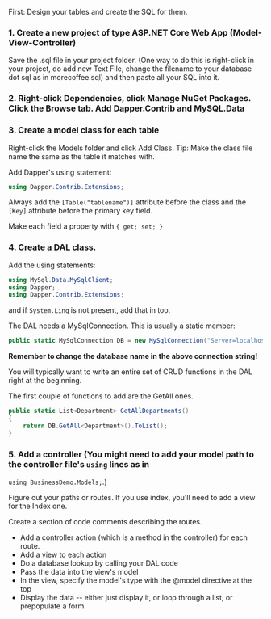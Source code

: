 First: Design your tables and create the SQL for them.

### 1. Create a new project of type ASP.NET Core Web App (Model-View-Controller)

Save the .sql file in your project folder. (One way to do this is right-click in your project, do add new Text File, change the filename to your database dot sql as in morecoffee.sql) and then paste all your SQL into it.

### 2. Right-click Dependencies, click Manage NuGet Packages. Click the Browse tab. Add Dapper.Contrib and MySQL.Data

### 3. Create a model class for each table

Right-click the Models folder and click Add Class. Tip: Make the class file name the same as the table it matches with.

Add Dapper's using statement:

```cs
using Dapper.Contrib.Extensions;
```

Always add the ```[Table("tablename")]``` attribute before the class and the ```[Key]``` attribute before the primary key field.

Make each field a property with ```{ get; set; }```


### 4. Create a DAL class.

Add the using statements:
```cs
using MySql.Data.MySqlClient;
using Dapper;
using Dapper.Contrib.Extensions;
```

and if ```System.Linq``` is not present, add that in too.

The DAL needs a MySqlConnection. This is usually a static member:

```cs
public static MySqlConnection DB = new MySqlConnection("Server=localhost;Database=business;Uid=root;Password=abc123");
```

**Remember to change the database name in the above connection string!**

You will typically want to write an entire set of CRUD functions in the DAL right at the beginning.

The first couple of functions to add are the GetAll ones.

```cs
public static List<Department> GetAllDepartments()
{
	return DB.GetAll<Department>().ToList();
}
```

### 5. Add a controller (You might need to add your model path to the controller file's ```using``` lines as in 
```using BusinessDemo.Models;```.)

Figure out your paths or routes. If you use index, you'll need to add a view for the Index one. 

Create a section of code comments describing the routes.

* Add a controller action (which is a method in the controller) for each route.
* Add a view to each action
* Do a database lookup by calling your DAL code
* Pass the data into the view's model
* In the view, specify the model's type with the @model directive at the top
* Display the data -- either just display it, or loop through a list, or prepopulate a form.

